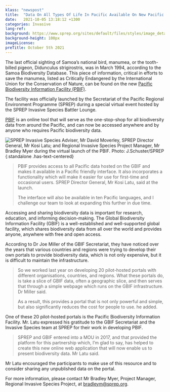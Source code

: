 ```yaml
---
klass: "newspost"
title:  "Data On All Types Of Life In Pacific Available On New Pacific Biodiversity Information Facility"
date:   2021-10-05 13:18:12 +1300
categories: Invasive
lang-ref: 
background: https://www.sprep.org/sites/default/files/styles/image_detai_670_400_/public/images/news/manumea.PNG?itok=dzQMRSF_
background-height: 100px
imageLicense:
preTitle: October 5th 2021
---
```

The last official sighting of Samoa’s national bird, manumea, or the tooth-billed pigeon, Didunculus strigirostris, was in March 1994, according to the Samoa Biodiversity Database.
This piece of information, critical in efforts to save the manumea, listed as Critically Endangered by the International Union for the Conservation of Nature, can be found on the new [Pacific Biodiversity Information Facility (PBIF)](https://pbif.sprep.org).

The facility was officially launched by the Secretariat of the Pacific Regional Environment Programme (SPREP) during a special virtual event hosted by the SPREP Invasive Species Battler Lounge. 

[PBIF](https://pbif.sprep.org) is an online tool that will serve as the one-stop-shop for all biodiversity data from around the Pacific, and can now be accessed anywhere and by anyone who requires Pacific biodiversity data. 

![SPREP Invasive Species Adviser, Mr David Moverley, SPREP Director General, Mr Kosi Latu; and Regional Invasive Species Project Manager, Mr Bradley Myer during the virtual launch of the PBIF. Photo: J.Schuster/SPREP](https://www.sprep.org/sites/default/files/users/leannem/PBIF_launch-01649.jpg){:standalone .has-text-centered}

> PBIF provides access to all Pacific data hosted on the GBIF and makes it available in a Pacific friendly interface. It also incorporates a functionality which will make it easier for use for first-time and occasional users. SPREP Director General, Mr Kosi Latu, said at the launch.
>
> The interface will also be available in ten Pacific languages, and I challenge our team to look at expanding this further in due time.

Accessing and sharing biodiversity data is important for research, education, and informing decision-making. The Global Biodiversity Information Facility (GBIF) is a well-established and well-supported global facility, which shares biodiversity data from all over the world and provides anyone, anywhere with free and open access. 

 According to Dr Joe Miller of the GBIF Secretariat, they have noticed over the years that various countries and regions were trying to develop their own portals to provide biodiversity data, which is not only expensive, but it is difficult to maintain the infrastructure. 

> So we worked last year on developing 20 pilot-hosted portals with different organisations, countries, and regions. What these portals do, is take a slice of GBIF data, often a geographic slice, and then serves that through a simple webpage which runs on the GBIF infrastructure. Dr Miller said. 
>
> As a result, this provides a portal that is not only powerful and simple, but also significantly reduces the cost for people to use. he added. 

One of these 20 pilot-hosted portals is the Pacific Biodiversity Information Facility. 
Mr. Latu expressed his gratitude to the GBIF Secretariat and the Invasive Species team at SPREP for their work in developing PBIF. 

> SPREP and GBIF entered into a MOU in 2017, and that provided the platform for this partnership which, I’m glad to say, has helped to create this new online web application that will now enable us to present biodiversity data. Mr Latu said.

Mr Latu encouraged the participants to make use of this resource and to consider sharing any unpublished data on the portal. 

For more information, please contact Mr Bradley Myer, Project Manager, Regional Invasive Species Project, at [bradleym@sprep.org](mailto:bradleym@sprep.org).
